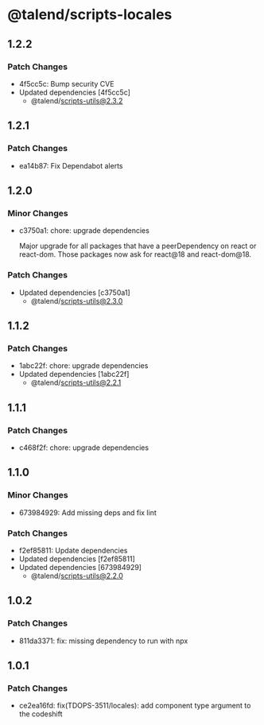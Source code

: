 # @talend/scripts-locales

## 1.2.2

### Patch Changes

- 4f5cc5c: Bump security CVE
- Updated dependencies [4f5cc5c]
  - @talend/scripts-utils@2.3.2

## 1.2.1

### Patch Changes

- ea14b87: Fix Dependabot alerts

## 1.2.0

### Minor Changes

- c3750a1: chore: upgrade dependencies

  Major upgrade for all packages that have a peerDependency on react or react-dom. Those packages now ask for react@18 and react-dom@18.

### Patch Changes

- Updated dependencies [c3750a1]
  - @talend/scripts-utils@2.3.0

## 1.1.2

### Patch Changes

- 1abc22f: chore: upgrade dependencies
- Updated dependencies [1abc22f]
  - @talend/scripts-utils@2.2.1

## 1.1.1

### Patch Changes

- c468f2f: chore: upgrade dependencies

## 1.1.0

### Minor Changes

- 673984929: Add missing deps and fix lint

### Patch Changes

- f2ef85811: Update dependencies
- Updated dependencies [f2ef85811]
- Updated dependencies [673984929]
  - @talend/scripts-utils@2.2.0

## 1.0.2

### Patch Changes

- 811da3371: fix: missing dependency to run with npx

## 1.0.1

### Patch Changes

- ce2ea16fd: fix(TDOPS-3511/locales): add component type argument to the codeshift
